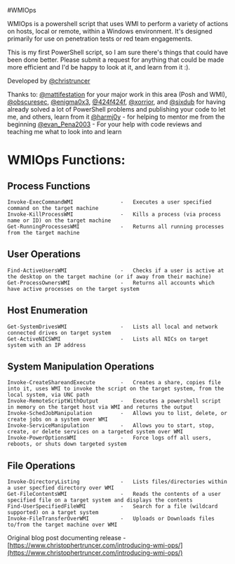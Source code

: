#WMIOps

WMIOps is a powershell script that uses WMI to perform a variety of actions on hosts, local or remote, within
a Windows environment.  It's designed primarily for use on penetration tests or red team engagements.

This is my first PowerShell script, so I am sure there's things that could have been done better.  Please submit
a request for anything that could be made more efficient and I'd be happy to look at it, and learn from it :).

Developed by [@christruncer](https://twitter.com/christruncer)

Thanks to:
    [@mattifestation](https://twitter.com/mattifestation) for your major work in this area (Posh and WMI), 
    [@obscuresec](https://twitter.com/obscuresec), [@enigma0x3](https://twitter.com/enigma0x3), [@424f424f](https://twitter.com/424f424f), [@xorrior](https://twitter.com/xorrior), and [@sixdub](https://twitter.com/sixdub) for having already solved a lot of PowerShell problems and publishing your code to let me, and others, learn from it
    [@harmj0y](https://twitter.com/harmj0y) - for helping to mentor me from the beginning
    [@evan_Pena2003](https://twitter.com/evan_pena2003) - For your help with code reviews and teaching me what to look into and learn


# WMIOps Functions:

## Process Functions
    Invoke-ExecCommandWMI               -   Executes a user specified command on the target machine
    Invoke-KillProcessWMI               -   Kills a process (via process name or ID) on the target machine
    Get-RunningProcessesWMI             -   Returns all running processes from the target machine

## User Operations
    Find-ActiveUsersWMI                 -   Checks if a user is active at the desktop on the target machine (or if away from their machine)
    Get-ProcessOwnersWMI                -   Returns all accounts which have active processes on the target system

## Host Enumeration
    Get-SystemDrivesWMI                 -   Lists all local and network connected drives on target system
    Get-ActiveNICSWMI                   -   Lists all NICs on target system with an IP address

## System Manipulation Operations
    Invoke-CreateShareandExecute        -   Creates a share, copies file into it, uses WMI to invoke the script on the target system, from the local system, via UNC path
    Invoke-RemoteScriptWithOutput       -   Executes a powershell script in memory on the target host via WMI and returns the output
    Invoke-SchedJobManipulation         -   Allows you to list, delete, or create jobs on a system over WMI
    Invoke-ServiceManipulation          -   Allows you to start, stop, create, or delete services on a targeted system over WMI
    Invoke-PowerOptionsWMI              -   Force logs off all users, reboots, or shuts down targeted system

## File Operations
    Invoke-DirectoryListing             -   Lists files/directories within a user specfied directory over WMI
    Get-FileContentsWMI                 -   Reads the contents of a user specified file on a target system and displays the contents
    Find-UserSpecifiedFileWMI           -   Search for a file (wildcard supported) on a target system
    Invoke-FileTransferOverWMI          -   Uploads or Downloads files to/from the target machine over WMI

Original blog post documenting release - [https://www.christophertruncer.com/introducing-wmi-ops/](https://www.christophertruncer.com/introducing-wmi-ops/)
